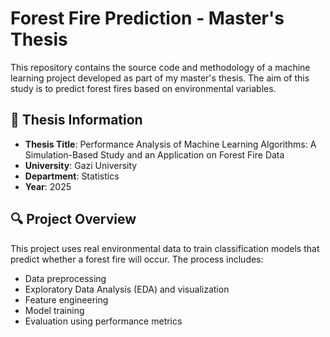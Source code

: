# Forest Fire Prediction - Master's Thesis


This repository contains the source code and methodology of a machine learning project developed as part of my master's thesis. The aim of this study is to predict forest fires based on environmental variables.

## 📌 Thesis Information

- **Thesis Title**: Performance Analysis of Machine Learning Algorithms: A Simulation-Based Study and an Application on Forest Fire Data
- **University**: Gazi University
- **Department**: Statistics
- **Year**: 2025

## 🔍 Project Overview

This project uses real environmental data to train classification models that predict whether a forest fire will occur. The process includes:

- Data preprocessing
- Exploratory Data Analysis (EDA) and visualization
- Feature engineering
- Model training
- Evaluation using performance metrics

